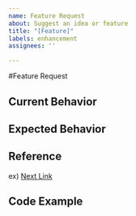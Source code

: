 ```yaml
---
name: Feature Request
about: Suggest an idea or feature
title: "[Feature]"
labels: enhancement
assignees: ''

---
```


#Feature Request

## Current Behavior

## Expected Behavior

## Reference

ex) [Next Link](https://nextjs.org/docs/api-reference/next/link) 

## Code Example
